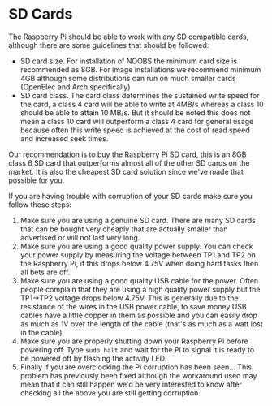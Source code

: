 # SD Cards

The Raspberry Pi should be able to work with any SD compatible cards, although there are some guidelines
that should be followed:

* SD card size.  For installation of NOOBS the minimum card size is recommended as 8GB.  For image installations we recommend minimum 4GB although some distributions can run on much smaller cards (OpenElec and Arch specifically)
* SD card class.  The card class determines the sustained write speed for the card, a class 4 card will be able to write at 4MB/s whereas a class 10 should be able to attain 10 MB/s.  But it should be noted this does not mean a class 10 card will outperform a class 4 card for general usage because often this write speed is achieved at the cost of read speed and increased seek times.

Our recommendation is to buy the Raspberry Pi SD card, this is an 8GB class 6 SD card that outperforms almost all of the other SD cards on the market.  It is also the cheapest SD card solution since we've made that possible for you.

If you are having trouble with corruption of your SD cards make sure you follow these steps:

1. Make sure you are using a genuine SD card.  There are many SD cards that can be bought very cheaply that are actually smaller than advertised or will not last very long.
2. Make sure you are using a good quality power supply.  You can check your power supply by measuring the voltage between TP1 and TP2 on the Raspberry Pi, if this drops below 4.75V when doing hard tasks then all bets are off.
3. Make sure you are using a good quality USB cable for the power.  Often people complain that they are using a high quality power supply but the TP1->TP2 voltage drops below 4.75V.  This is generally due to the resistance of the wires in the USB power cable, to save money USB cables have a little copper in them as possible and you can easily drop as much as 1V over the length of the cable (that's as much as a watt lost in the cable)
4. Make sure you are properly shutting down your Raspberry Pi before powering off. Type ```sudo halt``` and wait for the Pi to signal it is ready to be powered off by flashing the activity LED.
5. Finally if you are overclocking the Pi corruption has been seen...  This problem has previously been fixed although the workaround used may mean that it can still happen we'd be very interested to know after checking all the above you are still getting corruption.

